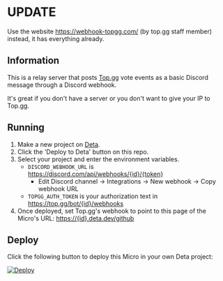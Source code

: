 # UPDATE
Use the website https://webhook-topgg.com/ (by top.gg staff member) instead, it has everything already. 

## Information

This is a relay server that posts [Top.gg](https://top.gg) vote events as a basic Discord message through a Discord webhook. 

It's great if you don't have a server or you don't want to give your IP to Top.gg.

## Running
1. Make a new project on [Deta](https://web.deta.sh/home).
2. Click the 'Deploy to Deta' button on this repo.
3. Select your project and enter the environment variables.
   - `DISCORD_WEBHOOK_URL` is https://discord.com/api/webhooks/{id}/{token}
      - Edit Discord channel -> Integrations -> New webhook -> Copy webhook URL
   - `TOPGG_AUTH_TOKEN` is your authorization text in https://top.gg/bot/{id}/webhooks
4. Once deployed, set Top.gg's webhook to point to this page of the Micro's URL: [https://{id}.deta.dev/github](https://deta.sh)

## Deploy
Click the following button to deploy this Micro in your own Deta project:

[![Deploy](https://button.deta.dev/1/svg)](https://go.deta.dev/deploy)
